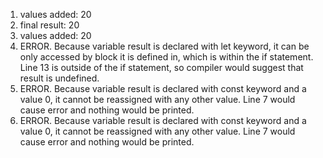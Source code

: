 1. values added: 20
2. final result: 20
3. values added: 20
4. ERROR. Because variable result is declared with let keyword, it can be only accessed by block it is defined in, which is within the if statement. Line 13 is outside of the if statement, so compiler would suggest that result is undefined.
5. ERROR. Because variable result is declared with const keyword and a value 0, it cannot be reassigned with any other value. Line 7 would cause error and nothing would be printed. 
6. ERROR. Because variable result is declared with const keyword and a value 0, it cannot be reassigned with any other value. Line 7 would cause error and nothing would be printed. 